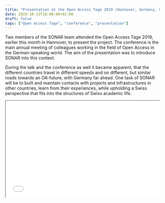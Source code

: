 ```yaml
---
title: "Presentation at the Open Access Tage 2019 (Hannover, Germany, 01.10.2019)"
date: 2019-10-13T18:00:00+02:00
draft: false
tags: ["Open Access Tage", "conference", "presentation"]
---
```


Two members of the SONAR team attended the Open Access Tage 2019, earlier this month in Hannover, to present the project. The conference is the main annual meeting of colleagues working in the field of Open Access in the German-speaking world. The aim of the presentation was to introduce SONAR into this context.

<!--more-->

During the talk and the conference as well it became apparent, that the different countries travel in different speeds and on different, but similar roads towards an OA-future, with Germany far ahead. One task of SONAR will be to built and maintain contacts with projects and infrastructures in other countries, learn from their experiences, while upholding a Swiss perspective that fits into the structures of Swiss academic life.

<div style="position: relative; padding-bottom: 56.25%; padding-top: 35px; height: 0; overflow: hidden;">
	<iframe src="/documents/20191001_oa_tage_hannover.pdf#view=Fit" style="position: absolute; top:0; left: 0; width: 100%; height: 100%;"></iframe>
</div>